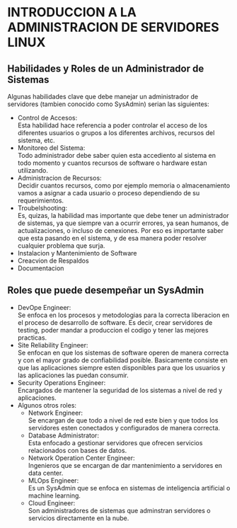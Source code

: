 # **INTRODUCCION A LA ADMINISTRACION DE SERVIDORES LINUX**

## **Habilidades y Roles de un Administrador de Sistemas**
Algunas habilidades clave que debe manejar un administrador de servidores (tambien conocido como SysAdmin) serian las siguientes:
- Control de Accesos:  
Esta habilidad hace referencia a poder controlar el acceso de los diferentes usuarios o grupos a los diferentes archivos, recursos del sistema, etc.
- Monitoreo del Sistema:  
Todo administrador debe saber quien esta accediento al sistema en todo momento y cuantos recursos de software o hardware estan utilizando.
- Administracion de Recursos:  
Decidir cuantos recursos, como por ejemplo memoria o almacenamiento  vamos a asignar a cada usuario o proceso dependiendo de su requerimientos.
- Troubelshooting:  
Es, quizas, la habilidad mas importante que debe tener un administrador de sistemas, ya que siempre van a ocurrir errores, ya sean humanos, de actualizaciones, o incluso de cenexiones. Por eso es importante saber que esta pasando en el sistema, y de esa manera poder resolver cualquier problema que surja.
- Instalacion y Mantenimiento de Software
- Creacvion de Respaldos
- Documentacion

## **Roles que puede desempeñar un SysAdmin**
- DevOpe Engineer:  
Se enfoca en los procesos y metodologias para la correcta liberacion en el proceso de desarrollo de software. Es decir, crear servidores de testing, poder mandar a produccion el codigo y tener las mejores practicas.
- Site Reliability Engineer:  
Se enfocan en que los sistemas de software operen de manera correcta y con el mayor grado de confiabilidad posible. Basicamente consiste en que las aplicaciones siempre esten disponibles para que los usuarios y las aplicaciones las puedan consumir.
- Security Operations Engineer:  
Encargados de mantener la seguridad de los sistemas a nivel de red y aplicaciones.
- Algunos otros roles:
    - Network Engineer:  
    Se encargan de que todo a nivel de red este bien y que todos los servidores esten conectados y configurados de manera correcta.
    - Database Administrator:  
    Esta enfocado a gestionar servidores que ofrecen servicios relacionados con bases de datos.
    - Network Operation Center Engineer:  
    Ingenieros que se encargan de dar mantenimiento a servidores en data center.
    - MLOps Engineer:  
    Es un SysAdmin que se enfoca en sistemas de inteligencia artificial o machine learning.
    - Cloud Engineer:  
Son administradores de sistemas que adminstran servidores o servicios directamente en la nube.


